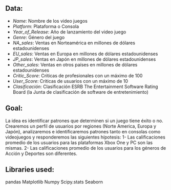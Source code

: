 ## Data:

- *Name*: Nombre de los video juegos
- *Platform*: Plataforma o Consola
- *Year_of_Release*: Año de lanzamiento del video juego
- *Genre*: Género del juego
- *NA_sales*: Ventas en Norteamérica en millones de dólares estadounidenses
- *EU_sales*: Ventas en Europa en millones de dólares estadounidenses
- *JP_sales*: Ventas en Japón en millones de dólares estadounidenses
- *Other_sales*: Ventas en otros países en millones de dólares estadounidenses
- *Critic_Score*: Criticas de profesionales con un máximo de 100
- *User_Score*: Criticas de usuarios con un máximo de 10
- *Clasificación*: Clasificación ESRB The Entertainment Software Rating Board (la Junta de clasificación de software de entretenimiento) 

## Goal:

La idea es identificar patrones que determinen si un juego tiene éxito o no.
Crearemos un perfil de usuarios por regiones (Norte America, Europa y Japón), analizaremos e identificaremos patrones tanto en consolas como videojuegos y responderemos las siguientes hípotesis:
1- Las calificaciones promedio de los usuarios para las plataformas Xbox One y PC son las mismas.
2- Las calificaciones promedio de los usuarios para los géneros de Acción y Deportes son diferentes.


## Libraries used:

pandas
Matplotlib
Numpy
Scipy.stats
Seaborn
